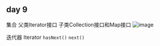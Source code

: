 ## day 9
集合
父类Iterator接口
子类Collection接口和Map接口
![image](https://user-images.githubusercontent.com/91414286/189475856-19395f92-c167-4693-8af0-9d7a9471fdde.png)

迭代器
Iterator
`hasNext()`
`next()`
